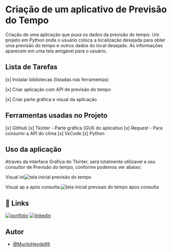 # Criação de um aplicativo de Previsão do Tempo

Criação de uma aplicação que puxa os dados da previsão do tempo.
Um projeto em Python onde o usuário coloca a localização desejada para obter uma previsão do tempo e outros dados do local desejado. As informações aparecem em uma tela amigável para o usuário.


## Lista de Tarefas

[x] Instalar bibliotecas (listadas nas ferramentas)

[x] Criar aplicação com API de previsão do tempo

[x] Criar parte gráfica e visual da aplicação


## Ferramentas usadas no Projeto

[x] GitHub
[x] Tkinter - Parte gráfica (GUI) do aplicativo
[x] Request - Para consumir a API do clima
[x] VsCode
[x] Python


## Uso da aplicação

Através da interface Gráfica do Tkinter, será totalmente utilizavel a seu consultor de Previsão do tempo, conforme  podemos ver abaixo:

Visual ini![tela inicial previsão do tempo](https://user-images.githubusercontent.com/115501310/199990312-8863495c-888c-4026-8755-da4986c52265.JPG)

Visual ap  a  após consulta:![tela inicial previsao do tempo apos consulta](https://user-images.githubusercontent.com/115501310/199990442-5ce52a2d-a24d-4009-97a5-5f76cea32fe1.JPG)



## 🔗 Links
[![portfolio](https://img.shields.io/badge/my_portfolio-000?style=for-the-badge&logo=ko-fi&logoColor=white)](https://github.com/MuriloHeyde89/)
[![linkedin](https://img.shields.io/badge/linkedin-0A66C2?style=for-the-badge&logo=linkedin&logoColor=white)](https://www.linkedin.com/in/murilo-heyde/)


## Autor

- [@MuriloHeyde89](https://github.com/MuriloHeyde89)
